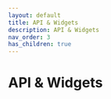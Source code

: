 ```yaml
---
layout: default
title: API & Widgets
description: API & Widgets
nav_order: 3
has_children: true
---
```


# API & Widgets